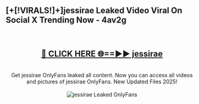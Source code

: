 <h2>[+[!VIRALS!]+]jessirae Leaked Video Viral On Social X Trending Now - 4av2g</h2>
<br>
<div align="center">
<h2><a href="https://libra.edu.pl?jessirae" rel="nofollow">🔴 CLICK HERE 🌐==►► jessirae</a></h2>
<br>
Get jessirae OnlyFans leaked all content. Now you can access all videos and pictures of jessirae OnlyFans. New Updated Files 2025!
<br>
<br>
<a href="https://libra.edu.pl?jessirae" rel="nofollow" data-target="animated-image.originalLink"><img src="https://i.ibb.co.com/WyWwxjT/player-gif2.gif" alt="jessirae Leaked OnlyFans" style="max-width: 100%; display: inline-block;" data-target="animated-image.originalImage"></a>
</div>
<br>